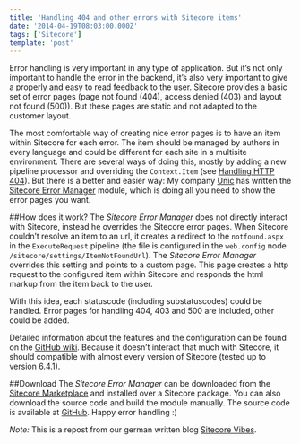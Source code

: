 ```yaml
---
title: 'Handling 404 and other errors with Sitecore items'
date: '2014-04-19T08:03:00.000Z'
tags: ['Sitecore']
template: 'post'
---
```


Error handling is very important in any type of application. But it’s not only
important to handle the error in the backend, it’s also very important to give a
properly and easy to read feedback to the user. Sitecore provides a basic set of
error pages (page not found (404), access denied (403) and layout not found
(500)). But these pages are static and not adapted to the customer layout.

The most comfortable way of creating nice error pages is to have an item within
Sitecore for each error. The item should be managed by authors in every language
and could be different for each site in a multisite environment. There are
several ways of doing this, mostly by adding a new pipeline processor and
overriding the `Context.Item` (see [Handling HTTP
404](http://sdn.sitecore.net/upload/sitecore6/handling_http_404_a4.pdf)). But
there is a better and easier way: My company [Unic](http://www.unic.com/) has
written the [Sitecore Error
Manager](https://marketplace.sitecore.net/en/Modules/Sitecore_Error_Manager.aspx)
module, which is doing all you need to show the error pages you want.

##How does it work?
The _Sitecore Error Manager_ does not directly interact with Sitecore, instead
he overrides the Sitecore error pages. When Sitecore couldn’t resolve an item to
an url, it creates a redirect to the `notfound.aspx` in the `ExecuteRequest`
pipeline (the file is configured in the `web.config` node
`/sitecore/settings/ItemNotFoundUrl`). The _Sitecore Error Manager_ overrides
this setting and points to a custom page. This page creates a http request to
the configured item within Sitecore and responds the html markup from the item
back to the user.

With this idea, each statuscode (including substatuscodes) could be handled.
Error pages for handling 404, 403 and 500 are included, other could be added.

Detailed information about the features and the configuration can be found on
the [GitHub wiki](https://github.com/unic/SitecoreErrorManager/wiki). Because it
doesn’t interact that much with Sitecore, it should compatible with almost every
version of Sitecore (tested up to version 6.4.1).

##Download
The _Sitecore Error Manager_ can be downloaded from the [Sitecore
Marketplace](http://marketplace.sitecore.net/Modules/Sitecore_Error_Manager.aspx)
and installed over a Sitecore package. You can also download the source code and
build the module manually. The source code is available at
[GitHub](https://github.com/unic/SitecoreErrorManager). Happy error handling :)

_Note:_ This is a repost from our german written blog [Sitecore
Vibes](http://sitecore.unic.com/de/2012/12/19/Sitecore-Error-Manager).
